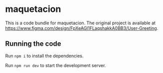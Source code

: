 # maquetacion

This is a code bundle for maquetacion. The original project is available at https://www.figma.com/design/FpXeAGl1FLaqshakkA0BB3/User-Greeting.

## Running the code

Run `npm i` to install the dependencies.

Run `npm run dev` to start the development server.
